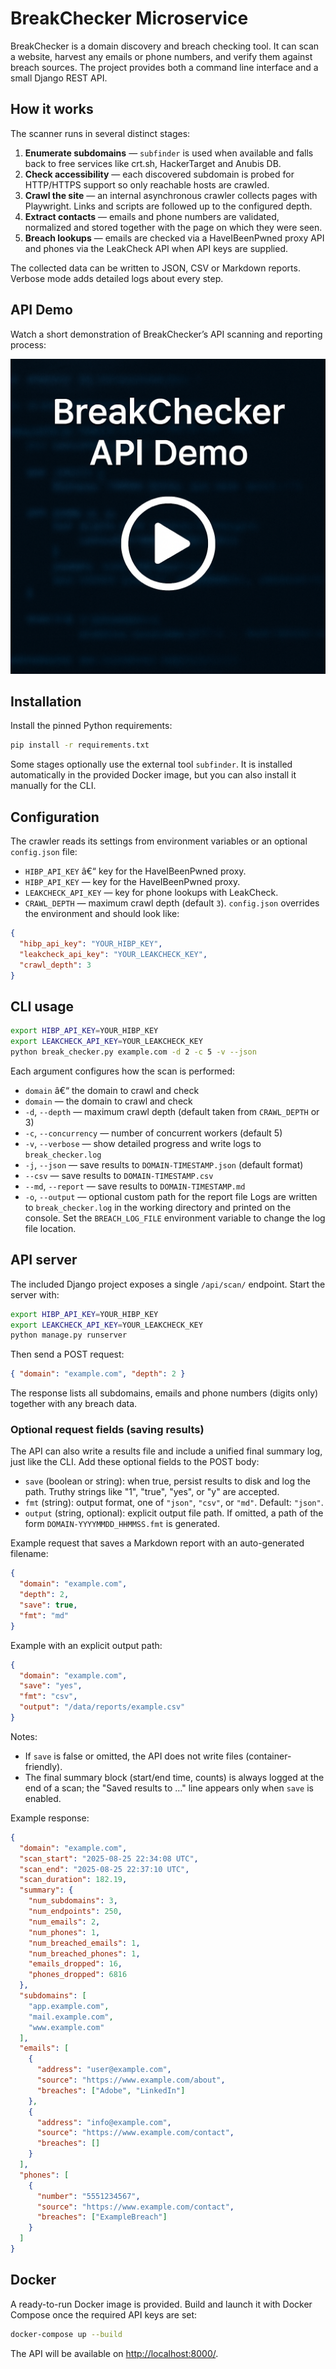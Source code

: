 ﻿# BreakChecker Microservice

BreakChecker is a domain discovery and breach checking tool. It can scan a
website, harvest any emails or phone numbers, and verify them against breach
sources. The project provides both a command line interface and a small Django
REST API.

## How it works

The scanner runs in several distinct stages:

1. **Enumerate subdomains** —  `subfinder` is used when available and falls back 
   to free services like crt.sh, HackerTarget and Anubis DB.
2. **Check accessibility** — each discovered subdomain is probed for HTTP/HTTPS
   support so only reachable hosts are crawled.
3. **Crawl the site** — an internal asynchronous crawler collects pages with
   Playwright. Links and scripts are followed up to the configured depth.
4. **Extract contacts** — emails and phone numbers are validated, normalized and
   stored together with the page on which they were seen.
5. **Breach lookups** — emails are checked via a HaveIBeenPwned proxy API and
   phones via the LeakCheck API when API keys are supplied.

The collected data can be written to JSON, CSV or Markdown reports. Verbose mode
adds detailed logs about every step.

## API Demo

Watch a short demonstration of BreakChecker’s API scanning and reporting process:

[![Watch the API demo](assets/breakchecker_api_demo_thumbnail.png)](assets/BreakChecker-Recording.mp4)


## Installation

Install the pinned Python requirements:

```bash
pip install -r requirements.txt
```

Some stages optionally use the external tool ``subfinder``. It is installed
automatically in the provided Docker image, but you can also install it manually
for the CLI.

## Configuration

The crawler reads its settings from environment variables or an optional
`config.json` file:

- `HIBP_API_KEY` â€“ key for the HaveIBeenPwned proxy.
-  `HIBP_API_KEY` — key for the HaveIBeenPwned proxy. 
-  `LEAKCHECK_API_KEY` — key for phone lookups with LeakCheck. 
-  `CRAWL_DEPTH` — maximum crawl depth (default `3`). 
`config.json` overrides the environment and should look like:

```json
{
  "hibp_api_key": "YOUR_HIBP_KEY",
  "leakcheck_api_key": "YOUR_LEAKCHECK_KEY",
  "crawl_depth": 3
}
```

## CLI usage

```bash
export HIBP_API_KEY=YOUR_HIBP_KEY
export LEAKCHECK_API_KEY=YOUR_LEAKCHECK_KEY
python break_checker.py example.com -d 2 -c 5 -v --json
```

Each argument configures how the scan is performed:

- `domain` â€“ the domain to crawl and check
-  `domain` — the domain to crawl and check 
-  `-d`, `--depth` — maximum crawl depth (default taken from `CRAWL_DEPTH` or 3) 
-  `-c`, `--concurrency` — number of concurrent workers (default 5) 
-  `-v`, `--verbose` — show detailed progress and write logs to `break_checker.log` 
-  `-j`, `--json` — save results to `DOMAIN-TIMESTAMP.json` (default format) 
-  `--csv` — save results to `DOMAIN-TIMESTAMP.csv` 
-  `--md`, `--report` — save results to `DOMAIN-TIMESTAMP.md` 
-  `-o`, `--output` — optional custom path for the report file 
Logs are written to `break_checker.log` in the working directory and printed on
the console. Set the `BREACH_LOG_FILE` environment variable to change the log
file location.

## API server

The included Django project exposes a single `/api/scan/` endpoint. Start the
server with:

```bash
export HIBP_API_KEY=YOUR_HIBP_KEY
export LEAKCHECK_API_KEY=YOUR_LEAKCHECK_KEY
python manage.py runserver
```

Then send a POST request:

```json
{ "domain": "example.com", "depth": 2 }
```

The response lists all subdomains, emails and phone numbers (digits only)
together with any breach data.

### Optional request fields (saving results)

The API can also write a results file and include a unified final summary log,
just like the CLI. Add these optional fields to the POST body:

- `save` (boolean or string): when true, persist results to disk and log the path.
  Truthy strings like "1", "true", "yes", or "y" are accepted.
- `fmt` (string): output format, one of `"json"`, `"csv"`, or `"md"`. Default: `"json"`.
- `output` (string, optional): explicit output file path. If omitted, a path of
  the form `DOMAIN-YYYYMMDD_HHMMSS.fmt` is generated.

Example request that saves a Markdown report with an auto-generated filename:

```json
{
  "domain": "example.com",
  "depth": 2,
  "save": true,
  "fmt": "md"
}
```

Example with an explicit output path:

```json
{
  "domain": "example.com",
  "save": "yes",
  "fmt": "csv",
  "output": "/data/reports/example.csv"
}
```

Notes:
- If `save` is false or omitted, the API does not write files (container-friendly).
- The final summary block (start/end time, counts) is always logged at the end
  of a scan; the "Saved results to …" line appears only when `save` is enabled.

Example response:

```json
{
  "domain": "example.com",
  "scan_start": "2025-08-25 22:34:08 UTC",
  "scan_end": "2025-08-25 22:37:10 UTC",
  "scan_duration": 182.19,
  "summary": {
    "num_subdomains": 3,
    "num_endpoints": 250,
    "num_emails": 2,
    "num_phones": 1,
    "num_breached_emails": 1,
    "num_breached_phones": 1,
    "emails_dropped": 16,
    "phones_dropped": 6816
  },
  "subdomains": [
    "app.example.com",
    "mail.example.com",
    "www.example.com"
  ],
  "emails": [
    {
      "address": "user@example.com",
      "source": "https://www.example.com/about",
      "breaches": ["Adobe", "LinkedIn"]
    },
    {
      "address": "info@example.com",
      "source": "https://www.example.com/contact",
      "breaches": []
    }
  ],
  "phones": [
    {
      "number": "5551234567",
      "source": "https://www.example.com/contact",
      "breaches": ["ExampleBreach"]
    }
  ]
}
```

## Docker

A ready-to-run Docker image is provided. Build and launch it with Docker Compose
once the required API keys are set:

```bash
docker-compose up --build
```

The API will be available on <http://localhost:8000/>.

